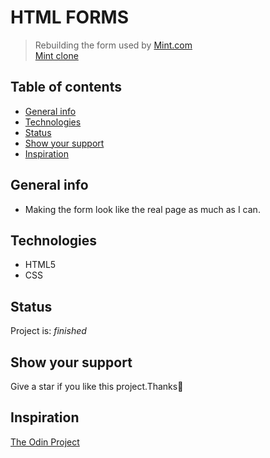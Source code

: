 # HTML FORMS
> Rebuilding the form used by
>  [Mint.com](https://accounts.intuit.com/signup.html?offering_id=Intuit.ifs.mint&namespace_id=50000026&redirect_url=https%3A%2F%2Fmint.intuit.com%2Foverview.event%3Futm_medium%3Ddirect%26cta%3Dhero_sign_up_free_ProspectWeb%26ivid%3D3cd198f0-bc7d-4876-a5ef-c07d296e966f)\
> [Mint clone](https://hrmtk.github.io/html-forms-mint/register.html)

## Table of contents
* [General info](#general-info)
* [Technologies](#technologies)
* [Status](#status)
* [Show your support](#support)
* [Inspiration](#inspiration)

## General info
* Making the form look like the real page as much as I can.

## Technologies
* HTML5
* CSS

## Status
Project is: _finished_

## Show your support
Give a star if you like this project.Thanks🌱

## Inspiration
[The Odin Project](https://www.theodinproject.com/courses/html-and-css/lessons/html-forms)
